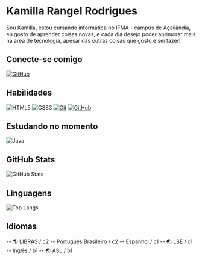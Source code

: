 
# Kamilla Rangel Rodrigues
Sou Kamilla, estou cursando informática no IFMA - campus de Açailãndia, eu gosto de aprender coisas novas, e cada dia desejo poder aprimorar mais na area de tecnologia, apesar das outras coisas que gosto e sei fazer!
## Conecte-se comigo
[![GitHub](https://img.shields.io/badge/GitHub-100000?style=for-the-badge&logo=github&logoColor=white)](https://github.com/Milla0106) 
## Habilidades
![HTML5](https://img.shields.io/badge/HTML5-E34F26?style=for-the-badge&logo=html5&logoColor=white)
![CSS3](https://img.shields.io/badge/CSS3-1572B6?style=for-the-badge&logo=css3&logoColor=white)
[![Git](https://img.shields.io/badge/Git-000?style=for-the-badge&logo=git&logoColor=E94D5F)](https://git-scm.com/doc)
[![GitHub](https://img.shields.io/badge/GitHub-000?style=for-the-badge&logo=github&logoColor=30A3DC)](https://docs.github.com/)

## Estudando no momento
![Java](https://img.shields.io/badge/java-%23ED8B00.svg?style=for-the-badge&logo=openjdk&logoColor=white)
## GitHub Stats
![GitHub Stats](https://github-readme-stats.vercel.app/api?username=Milla0106&theme=transparent&bg_color=000&border_color=30A3DC&show_icons=true&icon_color=30A3DC&title_color=E94D5F&text_color=FFF)
## Linguagens
![Top Langs](https://github-readme-stats-git-masterrstaa-rickstaa.vercel.app/api/top-langs/?username=Milla0106&layout=compact&bg_color=000&border_color=30A3DC&title_color=E94D5F&text_color=FFF)

## Idiomas

-- 🌎 LIBRAS / c2
--  Português Brasileiro / c2
-- Espanhol / c1
-- 🌏 LSE / c1
-- Inglês / b1
-- 🌏 ASL / b1
